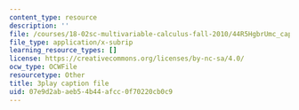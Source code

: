```yaml
---
content_type: resource
description: ''
file: /courses/18-02sc-multivariable-calculus-fall-2010/44R5HgbrUmc_captions.vtt
file_type: application/x-subrip
learning_resource_types: []
license: https://creativecommons.org/licenses/by-nc-sa/4.0/
ocw_type: OCWFile
resourcetype: Other
title: 3play caption file
uid: 07e9d2ab-aeb5-4b44-afcc-0f70220cb0c9
---
```

